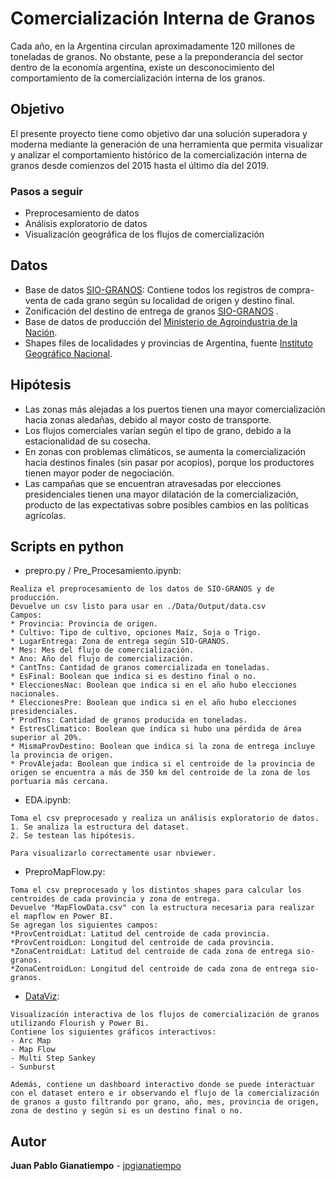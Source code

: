 # Comercialización Interna de Granos

Cada año, en la Argentina circulan aproximadamente 120 millones de toneladas de granos. No obstante, pese a la preponderancia del sector dentro de la economía argentina, existe un desconocimiento del comportamiento de la comercialización interna de los granos.

## Objetivo

El presente proyecto tiene como objetivo dar una solución superadora y moderna mediante la generación de una herramienta que permita visualizar y analizar el comportamiento histórico de la comercialización interna de granos desde comienzos del 2015 hasta el último día del 2019.

### Pasos a seguir

* Preprocesamiento de datos
* Análisis exploratorio de datos
* Visualización geográfica de los flujos de comercialización

## Datos

* Base de datos [SIO-GRANOS](https://www.siogranos.com.ar/Consulta_publica/operaciones_informadas_exportar.aspx): Contiene todos los registros de compra-venta de cada grano según su localidad de origen y destino final.
* Zonificación del destino de entrega de granos [SIO-GRANOS](https://www.siogranos.com.ar/Consulta_publica/consulta_localidad_zona.aspx) .
* Base de datos de producción del [Ministerio de Agroindustria de la Nación](http://datosestimaciones.magyp.gob.ar/reportes.php?reporte=Estimaciones).
* Shapes files de localidades y provincias de Argentina, fuente [Instituto Geográfico Nacional](https://www.ign.gob.ar/NuestrasActividades/InformacionGeoespacial/CapasSIG).

## Hipótesis
* Las zonas más alejadas a los puertos tienen una mayor comercialización hacia zonas aledañas, debido al mayor costo de transporte.
* Los flujos comerciales varían según el tipo de grano, debido a la estacionalidad de su cosecha.
* En zonas con problemas climáticos, se aumenta la comercialización hacia destinos finales (sin pasar por acopios), porque los productores tienen mayor poder de negociación.
* Las campañas que se encuentran atravesadas por elecciones presidenciales tienen una mayor dilatación de la comercialización, producto de las expectativas sobre posibles cambios en las políticas agrícolas.

## Scripts en python

* prepro.py / Pre_Procesamiento.ipynb:
```
Realiza el preprocesamiento de los datos de SIO-GRANOS y de producción.
Devuelve un csv listo para usar en ./Data/Output/data.csv
Campos:
* Provincia: Provincia de origen.
* Cultivo: Tipo de cultivo, opciones Maíz, Soja o Trigo.
* LugarEntrega: Zona de entrega según SIO-GRANOS.
* Mes: Mes del flujo de comercialización.
* Ano: Año del flujo de comercialización.
* CantTns: Cantidad de granos comercializada en toneladas.
* EsFinal: Boolean que indica si es destino final o no.
* EleccionesNac: Boolean que indica si en el año hubo elecciones nacionales.
* EleccionesPre: Boolean que indica si en el año hubo elecciones presidenciales.
* ProdTns: Cantidad de granos producida en toneladas.
* EstresClimatico: Boolean que indica si hubo una pérdida de área superior al 20%.
* MismaProvDestino: Boolean que indica si la zona de entrega incluye la provincia de origen.
* ProvAlejada: Boolean que indica si el centroide de la provincia de origen se encuentra a más de 350 km del centroide de la zona de los portuaria más cercana.

```

* EDA.ipynb:
```
Toma el csv preprocesado y realiza un análisis exploratorio de datos.
1. Se analiza la estructura del dataset.
2. Se testean las hipótesis.

Para visualizarlo correctamente usar nbviewer.
```

* PreproMapFlow.py:
```
Toma el csv preprocesado y los distintos shapes para calcular los centroides de cada provincia y zona de entrega.
Devuelve "MapFlowData.csv" con la estructura necesaria para realizar el mapflow en Power BI.
Se agregan los siguientes campos:
*ProvCentroidLat: Latitud del centroide de cada provincia.
*ProvCentroidLon: Longitud del centroide de cada provincia.
*ZonaCentroidLat: Latitud del centroide de cada zona de entrega sio-granos.
*ZonaCentroidLon: Longitud del centroide de cada zona de entrega sio-granos.
```

* [DataViz](https://jpgianatiempo.github.io/INFOVIS/Siogranos.html):
```
Visualización interactiva de los flujos de comercialización de granos utilizando Flourish y Power Bi.
Contiene los siguientes gráficos interactivos:
- Arc Map
- Map Flow
- Multi Step Sankey
- Sunburst

Además, contiene un dashboard interactivo donde se puede interactuar con el dataset entero e ir observando el flujo de la comercialización de granos a gusto filtrando por grano, año, mes, provincia de origen, zona de destino y según si es un destino final o no.
```

## Autor

**Juan Pablo Gianatiempo** - [jpgianatiempo](https://github.com/jpgianatiempo)




